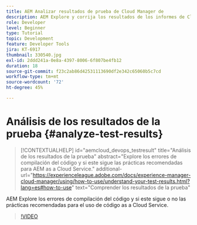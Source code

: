 ```yaml
---
title: AEM Analizar resultados de prueba de Cloud Manager de
description: AEM Explore y corrija los resultados de los informes de Cloud Manager de la aplicación de informes de la plataforma de administración de la nube de
role: Developer
level: Beginner
type: Tutorial
topic: Development
feature: Developer Tools
jira: KT-6917
thumbnail: 330540.jpg
exl-id: 2ddd241a-0e8a-4397-8006-6f807be4fb12
duration: 18
source-git-commit: f23c2ab86d42531113690df2e342c65060b5c7cd
workflow-type: tm+mt
source-wordcount: '72'
ht-degree: 45%

---
```


# Análisis de los resultados de la prueba {#analyze-test-results}

>[!CONTEXTUALHELP]
>id="aemcloud_devops_testresult"
>title="Análisis de los resultados de la prueba"
>abstract="Explore los errores de compilación del código y si este sigue las prácticas recomendadas para AEM as a Cloud Service."
>additional-url="https://experienceleague.adobe.com/docs/experience-manager-cloud-manager/using/how-to-use/understand-your-test-results.html?lang=es#how-to-use" text="Comprender los resultados de la prueba"

AEM Explore los errores de compilación del código y si este sigue o no las prácticas recomendadas para el uso de código as a Cloud Service.

>[!VIDEO](https://video.tv.adobe.com/v/330540?quality=12&learn=on)
